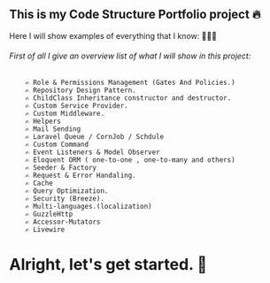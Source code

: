 ## This is my Code Structure Portfolio project 🔥
Here I will show examples of everything that I know: 📢📢📢
 
   ###### First of all I give an overview list of what I will show in this project:
        ✍️ Role & Permissions Management (Gates And Policies.)
        ✍️ Repository Design Pattern.
        ✍️ ChildClass Inheritance constructor and destructor.
        ✍️ Custom Service Provider.
        ✍️ Custom Middleware.
        ✍️ Helpers
        ✍️ Mail Sending
        ✍️ Laravel Queue / CornJob / Schdule
        ✍️ Custom Command
        ✍️ Event Listeners & Model Observer         
        ✍️ Eloquent ORM ( one-to-one , one-to-many and others)
        ✍️ Seeder & Factory
        ✍️ Request & Error Handaling.
        ✍️ Cache
        ✍️ Query Optimization. 
        ✍️ Security (Breeze).
        ✍️ Multi-languages.(localization)
        ✍️ GuzzleHttp
        ✍️ Accessor-Mutators
        ✍️ Livewire
# Alright, let's get started. 🎉
